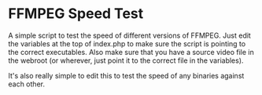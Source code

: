 # FFMPEG Speed Test
A simple script to test the speed of different versions of FFMPEG.
Just edit the variables at the top of index.php to make sure the script is pointing to the correct executables. Also make sure that you have a source video file in the webroot (or wherever, just point it to the correct file in the variables).

It's also really simple to edit this to test the speed of any binaries against each other.

